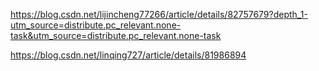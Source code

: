 <https://blog.csdn.net/lijincheng77266/article/details/82757679?depth_1-utm_source=distribute.pc_relevant.none-task&utm_source=distribute.pc_relevant.none-task>



<https://blog.csdn.net/linqing727/article/details/81986894>



